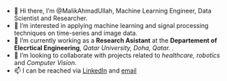 - 👋 Hi there, I’m @MalikAhmadUllah, Machine Learning Engineer, Data Scientist and Researcher.
- 👀 I’m interested in applying machine learning and signal processing techniques on time-series and image data.
- 🌱 I’m currently working as a **Research Asistant** at the **Departement of Elecrtical Engineering**, *Qatar University, Doha, Qatar.* . 
- 💞️ I’m looking to collaborate with projects related to *healthcare, robotics* and *Computer Vision*.
- 📫 I can be reached via [LinkedIn](https://www.linkedin.com/in/ahmad-ullah-1b5063202/) and [email](malikahmadullah47@gmail.com)

<!---
MalikAhmadUllah/MalikAhmadUllah is a ✨ special ✨ repository because its `README.md` (this file) appears on your GitHub profile.
You can click the Preview link to take a look at your changes.
--->
